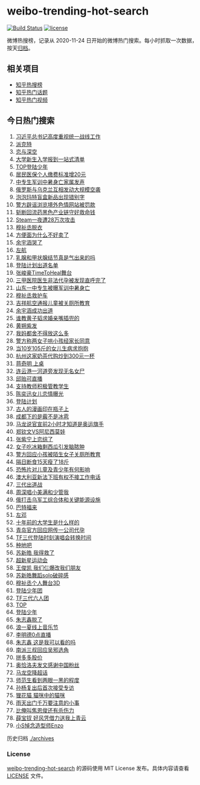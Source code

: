 # weibo-trending-hot-search

[![Build Status](https://github.com/justjavac/weibo-trending-hot-search/workflows/ci/badge.svg?branch=master)](https://github.com/justjavac/weibo-trending-hot-search/actions)
[![license](https://img.shields.io/github/license/justjavac/weibo-trending-hot-search)](https://github.com/justjavac/weibo-trending-hot-search/blob/master/LICENSE)

微博热搜榜，记录从 2020-11-24 日开始的微博热门搜索。每小时抓取一次数据，按天[归档](./archives)。

## 相关项目

- [知乎热搜榜](https://github.com/justjavac/zhihu-trending-top-search)
- [知乎热门话题](https://github.com/justjavac/zhihu-trending-hot-questions)
- [知乎热门视频](https://github.com/justjavac/zhihu-trending-hot-video)

## 今日热门搜索

<!-- BEGIN -->
<!-- 最后更新时间 Tue Aug 27 2024 05:16:19 GMT+0800 (China Standard Time) -->

1. [习近平总书记高度重视统一战线工作](https://s.weibo.com//weibo?q=%23%E4%B9%A0%E8%BF%91%E5%B9%B3%E6%80%BB%E4%B9%A6%E8%AE%B0%E9%AB%98%E5%BA%A6%E9%87%8D%E8%A7%86%E7%BB%9F%E4%B8%80%E6%88%98%E7%BA%BF%E5%B7%A5%E4%BD%9C%23&Refer=new_time)
1. [派克特](https://s.weibo.com//weibo?q=%E6%B4%BE%E5%85%8B%E7%89%B9&t=31&band_rank=4&Refer=top)
1. [恋与深空](https://s.weibo.com//weibo?q=%23%E6%81%8B%E4%B8%8E%E6%B7%B1%E7%A9%BA%23&t=31&band_rank=2&Refer=top)
1. [大学新生入学报到一站式清单](https://s.weibo.com//weibo?q=%23%E5%A4%A7%E5%AD%A6%E6%96%B0%E7%94%9F%E5%85%A5%E5%AD%A6%E6%8A%A5%E5%88%B0%E4%B8%80%E7%AB%99%E5%BC%8F%E6%B8%85%E5%8D%95%23&t=31&band_rank=3&Refer=top)
1. [TOP登陆少年](https://s.weibo.com//weibo?q=TOP%E7%99%BB%E9%99%86%E5%B0%91%E5%B9%B4&t=31&band_rank=4&Refer=top)
1. [居民医保个人缴费标准增20元](https://s.weibo.com//weibo?q=%23%E5%B1%85%E6%B0%91%E5%8C%BB%E4%BF%9D%E4%B8%AA%E4%BA%BA%E7%BC%B4%E8%B4%B9%E6%A0%87%E5%87%86%E5%A2%9E20%E5%85%83%23&t=31&band_rank=6&Refer=top)
1. [中专生军训中暑身亡家属发声](https://s.weibo.com//weibo?q=%23%E4%B8%AD%E4%B8%93%E7%94%9F%E5%86%9B%E8%AE%AD%E4%B8%AD%E6%9A%91%E8%BA%AB%E4%BA%A1%E5%AE%B6%E5%B1%9E%E5%8F%91%E5%A3%B0%23&t=31&band_rank=19&Refer=top)
1. [俄罗斯与乌克兰互相发动大规模空袭](https://s.weibo.com//weibo?q=%23%E4%BF%84%E7%BD%97%E6%96%AF%E4%B8%8E%E4%B9%8C%E5%85%8B%E5%85%B0%E4%BA%92%E7%9B%B8%E5%8F%91%E5%8A%A8%E5%A4%A7%E8%A7%84%E6%A8%A1%E7%A9%BA%E8%A2%AD%23&t=31&band_rank=36&Refer=top)
1. [泡泡玛特盲盒新品出现错别字](https://s.weibo.com//weibo?q=%23%E6%B3%A1%E6%B3%A1%E7%8E%9B%E7%89%B9%E7%9B%B2%E7%9B%92%E6%96%B0%E5%93%81%E5%87%BA%E7%8E%B0%E9%94%99%E5%88%AB%E5%AD%97%23&t=31&band_rank=24&Refer=top)
1. [警方辟谣浏览境外色情网站被罚款](https://s.weibo.com//weibo?q=%23%E8%AD%A6%E6%96%B9%E8%BE%9F%E8%B0%A3%E6%B5%8F%E8%A7%88%E5%A2%83%E5%A4%96%E8%89%B2%E6%83%85%E7%BD%91%E7%AB%99%E8%A2%AB%E7%BD%9A%E6%AC%BE%23&t=31&band_rank=5&Refer=top)
1. [斩断回流药黑色产业链守好救命钱](https://s.weibo.com//weibo?q=%23%E6%96%A9%E6%96%AD%E5%9B%9E%E6%B5%81%E8%8D%AF%E9%BB%91%E8%89%B2%E4%BA%A7%E4%B8%9A%E9%93%BE%E5%AE%88%E5%A5%BD%E6%95%91%E5%91%BD%E9%92%B1%23&t=31&band_rank=23&Refer=top)
1. [Steam一夜遭28万次攻击](https://s.weibo.com//weibo?q=%23Steam%E4%B8%80%E5%A4%9C%E9%81%AD28%E4%B8%87%E6%AC%A1%E6%94%BB%E5%87%BB%23&t=31&band_rank=25&Refer=top)
1. [穆祉丞脱衣](https://s.weibo.com//weibo?q=%23%E7%A9%86%E7%A5%89%E4%B8%9E%E8%84%B1%E8%A1%A3%23&t=31&band_rank=24&Refer=top)
1. [方便面为什么不好卖了](https://s.weibo.com//weibo?q=%23%E6%96%B9%E4%BE%BF%E9%9D%A2%E4%B8%BA%E4%BB%80%E4%B9%88%E4%B8%8D%E5%A5%BD%E5%8D%96%E4%BA%86%23&t=31&band_rank=35&Refer=top)
1. [余宇涵哭了](https://s.weibo.com//weibo?q=%E4%BD%99%E5%AE%87%E6%B6%B5%E5%93%AD%E4%BA%86&t=31&band_rank=1&Refer=top)
1. [左航](https://s.weibo.com//weibo?q=%E5%B7%A6%E8%88%AA&t=31&band_rank=13&Refer=top)
1. [乳腺和甲状腺结节真是气出来的吗](https://s.weibo.com//weibo?q=%23%E4%B9%B3%E8%85%BA%E5%92%8C%E7%94%B2%E7%8A%B6%E8%85%BA%E7%BB%93%E8%8A%82%E7%9C%9F%E6%98%AF%E6%B0%94%E5%87%BA%E6%9D%A5%E7%9A%84%E5%90%97%23&t=31&band_rank=14&Refer=top)
1. [登陆计划出道名单](https://s.weibo.com//weibo?q=%23%E7%99%BB%E9%99%86%E8%AE%A1%E5%88%92%E5%87%BA%E9%81%93%E5%90%8D%E5%8D%95%23&t=31&band_rank=11&Refer=top)
1. [张峻豪TimeToHeal舞台](https://s.weibo.com//weibo?q=%23%E5%BC%A0%E5%B3%BB%E8%B1%AATimeToHeal%E8%88%9E%E5%8F%B0%23&t=31&band_rank=8&Refer=top)
1. [三甲医院医生非法代孕被发现直呼完了](https://s.weibo.com//weibo?q=%23%E4%B8%89%E7%94%B2%E5%8C%BB%E9%99%A2%E5%8C%BB%E7%94%9F%E9%9D%9E%E6%B3%95%E4%BB%A3%E5%AD%95%E8%A2%AB%E5%8F%91%E7%8E%B0%E7%9B%B4%E5%91%BC%E5%AE%8C%E4%BA%86%23&t=31&band_rank=32&Refer=top)
1. [山东一中专生被曝军训中暑身亡](https://s.weibo.com//weibo?q=%23%E5%B1%B1%E4%B8%9C%E4%B8%80%E4%B8%AD%E4%B8%93%E7%94%9F%E8%A2%AB%E6%9B%9D%E5%86%9B%E8%AE%AD%E4%B8%AD%E6%9A%91%E8%BA%AB%E4%BA%A1%23&t=31&band_rank=48&Refer=top)
1. [穆祉丞救护车](https://s.weibo.com//weibo?q=%E7%A9%86%E7%A5%89%E4%B8%9E%E6%95%91%E6%8A%A4%E8%BD%A6&t=31&band_rank=20&Refer=top)
1. [吉祥航空通报儿童被关厕所教育](https://s.weibo.com//weibo?q=%23%E5%90%89%E7%A5%A5%E8%88%AA%E7%A9%BA%E9%80%9A%E6%8A%A5%E5%84%BF%E7%AB%A5%E8%A2%AB%E5%85%B3%E5%8E%95%E6%89%80%E6%95%99%E8%82%B2%23&t=31&band_rank=21&Refer=top)
1. [余宇涵成功出道](https://s.weibo.com//weibo?q=%23%E4%BD%99%E5%AE%87%E6%B6%B5%E6%88%90%E5%8A%9F%E5%87%BA%E9%81%93%23&t=31&band_rank=16&Refer=top)
1. [谁教黄子韬求婚亲嘴插兜的](https://s.weibo.com//weibo?q=%23%E8%B0%81%E6%95%99%E9%BB%84%E5%AD%90%E9%9F%AC%E6%B1%82%E5%A9%9A%E4%BA%B2%E5%98%B4%E6%8F%92%E5%85%9C%E7%9A%84%23&t=31&band_rank=17&Refer=top)
1. [黄朔紫发](https://s.weibo.com//weibo?q=%23%E9%BB%84%E6%9C%94%E7%B4%AB%E5%8F%91%23&t=31&band_rank=18&Refer=top)
1. [我妈都舍不得放这么多](https://s.weibo.com//weibo?q=%E6%88%91%E5%A6%88%E9%83%BD%E8%88%8D%E4%B8%8D%E5%BE%97%E6%94%BE%E8%BF%99%E4%B9%88%E5%A4%9A&t=31&band_rank=22&Refer=top)
1. [警方称两女子哄小孩经家长同意](https://s.weibo.com//weibo?q=%23%E8%AD%A6%E6%96%B9%E7%A7%B0%E4%B8%A4%E5%A5%B3%E5%AD%90%E5%93%84%E5%B0%8F%E5%AD%A9%E7%BB%8F%E5%AE%B6%E9%95%BF%E5%90%8C%E6%84%8F%23&t=31&band_rank=34&Refer=top)
1. [当10岁105斤的女儿生病求抱抱](https://s.weibo.com//weibo?q=%23%E5%BD%9310%E5%B2%81105%E6%96%A4%E7%9A%84%E5%A5%B3%E5%84%BF%E7%94%9F%E7%97%85%E6%B1%82%E6%8A%B1%E6%8A%B1%23&t=31&band_rank=39&Refer=top)
1. [杭州这家奶茶代购炒到300元一杯](https://s.weibo.com//weibo?q=%23%E6%9D%AD%E5%B7%9E%E8%BF%99%E5%AE%B6%E5%A5%B6%E8%8C%B6%E4%BB%A3%E8%B4%AD%E7%82%92%E5%88%B0300%E5%85%83%E4%B8%80%E6%9D%AF%23&t=31&band_rank=39&Refer=top)
1. [蒋奇明 上桌](https://s.weibo.com//weibo?q=%E8%92%8B%E5%A5%87%E6%98%8E%20%E4%B8%8A%E6%A1%8C&t=31&band_rank=28&Refer=top)
1. [连云港一河道旁发现无名女尸](https://s.weibo.com//weibo?q=%23%E8%BF%9E%E4%BA%91%E6%B8%AF%E4%B8%80%E6%B2%B3%E9%81%93%E6%97%81%E5%8F%91%E7%8E%B0%E6%97%A0%E5%90%8D%E5%A5%B3%E5%B0%B8%23&t=31&band_rank=9&Refer=top)
1. [邱贻可直播](https://s.weibo.com//weibo?q=%E9%82%B1%E8%B4%BB%E5%8F%AF%E7%9B%B4%E6%92%AD&t=31&band_rank=16&Refer=top)
1. [支持教师积极管教学生](https://s.weibo.com//weibo?q=%23%E6%94%AF%E6%8C%81%E6%95%99%E5%B8%88%E7%A7%AF%E6%9E%81%E7%AE%A1%E6%95%99%E5%AD%A6%E7%94%9F%23&t=31&band_rank=10&Refer=top)
1. [陈奕迅女儿恋情曝光](https://s.weibo.com//weibo?q=%23%E9%99%88%E5%A5%95%E8%BF%85%E5%A5%B3%E5%84%BF%E6%81%8B%E6%83%85%E6%9B%9D%E5%85%89%23&t=31&band_rank=18&Refer=top)
1. [登陆计划](https://s.weibo.com//weibo?q=%E7%99%BB%E9%99%86%E8%AE%A1%E5%88%92&t=31&band_rank=12&Refer=top)
1. [古人的漫画印在瓶子上](https://s.weibo.com//weibo?q=%23%E5%8F%A4%E4%BA%BA%E7%9A%84%E6%BC%AB%E7%94%BB%E5%8D%B0%E5%9C%A8%E7%93%B6%E5%AD%90%E4%B8%8A%23&t=31&band_rank=36&Refer=top)
1. [成都下的是霰不是冰雹](https://s.weibo.com//weibo?q=%23%E6%88%90%E9%83%BD%E4%B8%8B%E7%9A%84%E6%98%AF%E9%9C%B0%E4%B8%8D%E6%98%AF%E5%86%B0%E9%9B%B9%23&t=31&band_rank=47&Refer=top)
1. [马龙说官宣前2小时才知道是奥运旗手](https://s.weibo.com//weibo?q=%23%E9%A9%AC%E9%BE%99%E8%AF%B4%E5%AE%98%E5%AE%A3%E5%89%8D2%E5%B0%8F%E6%97%B6%E6%89%8D%E7%9F%A5%E9%81%93%E6%98%AF%E5%A5%A5%E8%BF%90%E6%97%97%E6%89%8B%23&t=31&band_rank=44&Refer=top)
1. [郑钦文VS阿尼西莫娃](https://s.weibo.com//weibo?q=%23%E9%83%91%E9%92%A6%E6%96%87VS%E9%98%BF%E5%B0%BC%E8%A5%BF%E8%8E%AB%E5%A8%83%23&t=31&band_rank=13&Refer=top)
1. [张紫宁上恋综了](https://s.weibo.com//weibo?q=%23%E5%BC%A0%E7%B4%AB%E5%AE%81%E4%B8%8A%E6%81%8B%E7%BB%BC%E4%BA%86%23&t=31&band_rank=33&Refer=top)
1. [女子吃冰箱剩西瓜引发脑脓肿](https://s.weibo.com//weibo?q=%23%E5%A5%B3%E5%AD%90%E5%90%83%E5%86%B0%E7%AE%B1%E5%89%A9%E8%A5%BF%E7%93%9C%E5%BC%95%E5%8F%91%E8%84%91%E8%84%93%E8%82%BF%23&t=31&band_rank=29&Refer=top)
1. [警方回应小孩被陌生女子关厕所教育](https://s.weibo.com//weibo?q=%23%E8%AD%A6%E6%96%B9%E5%9B%9E%E5%BA%94%E5%B0%8F%E5%AD%A9%E8%A2%AB%E9%99%8C%E7%94%9F%E5%A5%B3%E5%AD%90%E5%85%B3%E5%8E%95%E6%89%80%E6%95%99%E8%82%B2%23&t=31&band_rank=31&Refer=top)
1. [隔日断食15天瘦了18斤](https://s.weibo.com//weibo?q=%23%E9%9A%94%E6%97%A5%E6%96%AD%E9%A3%9F15%E5%A4%A9%E7%98%A6%E4%BA%8618%E6%96%A4%23&t=31&band_rank=23&Refer=top)
1. [恐怖片对儿童及青少年有何影响](https://s.weibo.com//weibo?q=%23%E6%81%90%E6%80%96%E7%89%87%E5%AF%B9%E5%84%BF%E7%AB%A5%E5%8F%8A%E9%9D%92%E5%B0%91%E5%B9%B4%E6%9C%89%E4%BD%95%E5%BD%B1%E5%93%8D%23&t=31&band_rank=46&Refer=top)
1. [澳大利亚新法下班有权不接工作电话](https://s.weibo.com//weibo?q=%23%E6%BE%B3%E5%A4%A7%E5%88%A9%E4%BA%9A%E6%96%B0%E6%B3%95%E4%B8%8B%E7%8F%AD%E6%9C%89%E6%9D%83%E4%B8%8D%E6%8E%A5%E5%B7%A5%E4%BD%9C%E7%94%B5%E8%AF%9D%23&t=31&band_rank=45&Refer=top)
1. [三代出道战](https://s.weibo.com//weibo?q=%23%E4%B8%89%E4%BB%A3%E5%87%BA%E9%81%93%E6%88%98%23&t=31&band_rank=7&Refer=top)
1. [周深唱小美满和少管我](https://s.weibo.com//weibo?q=%23%E5%91%A8%E6%B7%B1%E5%94%B1%E5%B0%8F%E7%BE%8E%E6%BB%A1%E5%92%8C%E5%B0%91%E7%AE%A1%E6%88%91%23&t=31&band_rank=49&Refer=top)
1. [俄打击乌军工综合体和关键能源设施](https://s.weibo.com//weibo?q=%23%E4%BF%84%E6%89%93%E5%87%BB%E4%B9%8C%E5%86%9B%E5%B7%A5%E7%BB%BC%E5%90%88%E4%BD%93%E5%92%8C%E5%85%B3%E9%94%AE%E8%83%BD%E6%BA%90%E8%AE%BE%E6%96%BD%23&t=31&band_rank=46&Refer=top)
1. [巴特福来](https://s.weibo.com//weibo?q=%E5%B7%B4%E7%89%B9%E7%A6%8F%E6%9D%A5&t=31&band_rank=17&Refer=top)
1. [左邓](https://s.weibo.com//weibo?q=%E5%B7%A6%E9%82%93&t=31&band_rank=15&Refer=top)
1. [十年前的大学生是什么样的](https://s.weibo.com//weibo?q=%E5%8D%81%E5%B9%B4%E5%89%8D%E7%9A%84%E5%A4%A7%E5%AD%A6%E7%94%9F%E6%98%AF%E4%BB%80%E4%B9%88%E6%A0%B7%E7%9A%84&t=31&band_rank=42&Refer=top)
1. [青岛官方回应网传一公司代孕](https://s.weibo.com//weibo?q=%23%E9%9D%92%E5%B2%9B%E5%AE%98%E6%96%B9%E5%9B%9E%E5%BA%94%E7%BD%91%E4%BC%A0%E4%B8%80%E5%85%AC%E5%8F%B8%E4%BB%A3%E5%AD%95%23&t=31&band_rank=48&Refer=top)
1. [TF三代登陆时刻演唱会转换时间](https://s.weibo.com//weibo?q=%23TF%E4%B8%89%E4%BB%A3%E7%99%BB%E9%99%86%E6%97%B6%E5%88%BB%E6%BC%94%E5%94%B1%E4%BC%9A%E8%BD%AC%E6%8D%A2%E6%97%B6%E9%97%B4%23&t=31&band_rank=37&Refer=top)
1. [种地吧](https://s.weibo.com//weibo?q=%E7%A7%8D%E5%9C%B0%E5%90%A7&t=31&band_rank=30&Refer=top)
1. [苏新皓 我得救了](https://s.weibo.com//weibo?q=%E8%8B%8F%E6%96%B0%E7%9A%93%20%E6%88%91%E5%BE%97%E6%95%91%E4%BA%86&t=31&band_rank=46&Refer=top)
1. [超新星运动会](https://s.weibo.com//weibo?q=%E8%B6%85%E6%96%B0%E6%98%9F%E8%BF%90%E5%8A%A8%E4%BC%9A&t=31&band_rank=45&Refer=top)
1. [王俊凯 我们仨爆改我们朋友](https://s.weibo.com//weibo?q=%E7%8E%8B%E4%BF%8A%E5%87%AF%20%E6%88%91%E4%BB%AC%E4%BB%A8%E7%88%86%E6%94%B9%E6%88%91%E4%BB%AC%E6%9C%8B%E5%8F%8B&t=31&band_rank=25&Refer=top)
1. [苏新皓舞蹈solo破碎感](https://s.weibo.com//weibo?q=%23%E8%8B%8F%E6%96%B0%E7%9A%93%E8%88%9E%E8%B9%88solo%E7%A0%B4%E7%A2%8E%E6%84%9F%23&t=31&band_rank=48&Refer=top)
1. [穆祉丞个人舞台3D](https://s.weibo.com//weibo?q=%23%E7%A9%86%E7%A5%89%E4%B8%9E%E4%B8%AA%E4%BA%BA%E8%88%9E%E5%8F%B03D%23&t=31&band_rank=42&Refer=top)
1. [登陆少年团](https://s.weibo.com//weibo?q=%E7%99%BB%E9%99%86%E5%B0%91%E5%B9%B4%E5%9B%A2&t=31&band_rank=12&Refer=top)
1. [TF三代六人团](https://s.weibo.com//weibo?q=%23TF%E4%B8%89%E4%BB%A3%E5%85%AD%E4%BA%BA%E5%9B%A2%23&t=31&band_rank=21&Refer=top)
1. [TOP](https://s.weibo.com//weibo?q=TOP&t=31&band_rank=27&Refer=top)
1. [登陆少年](https://s.weibo.com//weibo?q=%E7%99%BB%E9%99%86%E5%B0%91%E5%B9%B4&t=31&band_rank=31&Refer=top)
1. [朱志鑫脱了](https://s.weibo.com//weibo?q=%23%E6%9C%B1%E5%BF%97%E9%91%AB%E8%84%B1%E4%BA%86%23&t=31&band_rank=20&Refer=top)
1. [浪一夏线上音乐节](https://s.weibo.com//weibo?q=%E6%B5%AA%E4%B8%80%E5%A4%8F%E7%BA%BF%E4%B8%8A%E9%9F%B3%E4%B9%90%E8%8A%82&t=31&band_rank=47&Refer=top)
1. [李明德0点直播](https://s.weibo.com//weibo?q=%E6%9D%8E%E6%98%8E%E5%BE%B70%E7%82%B9%E7%9B%B4%E6%92%AD&t=31&band_rank=48&Refer=top)
1. [朱志鑫 这是我可以看的吗](https://s.weibo.com//weibo?q=%E6%9C%B1%E5%BF%97%E9%91%AB%20%E8%BF%99%E6%98%AF%E6%88%91%E5%8F%AF%E4%BB%A5%E7%9C%8B%E7%9A%84%E5%90%97&t=31&band_rank=26&Refer=top)
1. [南派三叔回应吴邪选角](https://s.weibo.com//weibo?q=%E5%8D%97%E6%B4%BE%E4%B8%89%E5%8F%94%E5%9B%9E%E5%BA%94%E5%90%B4%E9%82%AA%E9%80%89%E8%A7%92&t=31&band_rank=27&Refer=top)
1. [拼多多股价](https://s.weibo.com//weibo?q=%E6%8B%BC%E5%A4%9A%E5%A4%9A%E8%82%A1%E4%BB%B7&t=31&band_rank=38&Refer=top)
1. [奥恰洛夫发文感谢中国粉丝](https://s.weibo.com//weibo?q=%23%E5%A5%A5%E6%81%B0%E6%B4%9B%E5%A4%AB%E5%8F%91%E6%96%87%E6%84%9F%E8%B0%A2%E4%B8%AD%E5%9B%BD%E7%B2%89%E4%B8%9D%23&t=31&band_rank=50&Refer=top)
1. [马龙空降超话](https://s.weibo.com//weibo?q=%E9%A9%AC%E9%BE%99%E7%A9%BA%E9%99%8D%E8%B6%85%E8%AF%9D&t=31&band_rank=40&Refer=top)
1. [师范生看到两眼一黑的程度](https://s.weibo.com//weibo?q=%23%E5%B8%88%E8%8C%83%E7%94%9F%E7%9C%8B%E5%88%B0%E4%B8%A4%E7%9C%BC%E4%B8%80%E9%BB%91%E7%9A%84%E7%A8%8B%E5%BA%A6%23&t=31&band_rank=43&Refer=top)
1. [孙杨复出后首次接受专访](https://s.weibo.com//weibo?q=%23%E5%AD%99%E6%9D%A8%E5%A4%8D%E5%87%BA%E5%90%8E%E9%A6%96%E6%AC%A1%E6%8E%A5%E5%8F%97%E4%B8%93%E8%AE%BF%23&t=31&band_rank=48&Refer=top)
1. [狸花猫 猫咪中的猫咪](https://s.weibo.com//weibo?q=%E7%8B%B8%E8%8A%B1%E7%8C%AB%20%E7%8C%AB%E5%92%AA%E4%B8%AD%E7%9A%84%E7%8C%AB%E5%92%AA&t=31&band_rank=41&Refer=top)
1. [雨天出门千万要注意的小事](https://s.weibo.com//weibo?q=%23%E9%9B%A8%E5%A4%A9%E5%87%BA%E9%97%A8%E5%8D%83%E4%B8%87%E8%A6%81%E6%B3%A8%E6%84%8F%E7%9A%84%E5%B0%8F%E4%BA%8B%23&t=31&band_rank=3&Refer=top)
1. [比俺叫焦恩俊还有杀伤力](https://s.weibo.com//weibo?q=%E6%AF%94%E4%BF%BA%E5%8F%AB%E7%84%A6%E6%81%A9%E4%BF%8A%E8%BF%98%E6%9C%89%E6%9D%80%E4%BC%A4%E5%8A%9B&t=31&band_rank=37&Refer=top)
1. [薛宝钗 好风凭借力送我上青云](https://s.weibo.com//weibo?q=%E8%96%9B%E5%AE%9D%E9%92%97%20%E5%A5%BD%E9%A3%8E%E5%87%AD%E5%80%9F%E5%8A%9B%E9%80%81%E6%88%91%E4%B8%8A%E9%9D%92%E4%BA%91&t=31&band_rank=45&Refer=top)
1. [小S悼念造型师Enzo](https://s.weibo.com//weibo?q=%23%E5%B0%8FS%E6%82%BC%E5%BF%B5%E9%80%A0%E5%9E%8B%E5%B8%88Enzo%23&t=31&band_rank=49&Refer=top)

<!-- END -->

历史归档 [./archives](./archives)

### License

[weibo-trending-hot-search](https://github.com/justjavac/weibo-trending-hot-search) 的源码使用 MIT License
发布。具体内容请查看 [LICENSE](./LICENSE) 文件。

